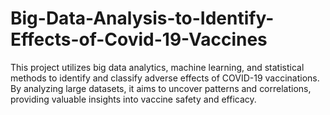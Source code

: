 # Big-Data-Analysis-to-Identify-Effects-of-Covid-19-Vaccines
This project utilizes big data analytics, machine learning, and statistical methods to identify and classify adverse effects of COVID-19 vaccinations. By analyzing large datasets, it aims to uncover patterns and correlations, providing valuable insights into vaccine safety and efficacy.
